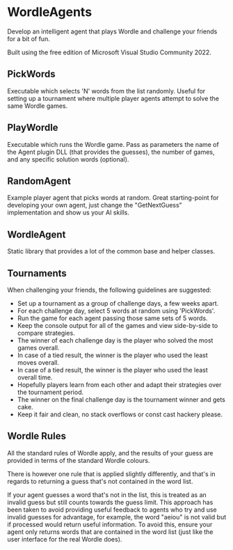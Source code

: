 # WordleAgents

Develop an intelligent agent that plays Wordle and challenge your friends for a bit of fun.

Built using the free edition of Microsoft Visual Studio Community 2022.

## PickWords
Executable which selects 'N' words from the list randomly. Useful for setting up a tournament where multiple player agents attempt to solve the same Wordle games.

## PlayWordle
Executable which runs the Wordle game. Pass as parameters the name of the Agent plugin DLL (that provides the guesses), the number of games, and any specific solution words (optional).

## RandomAgent
Example player agent that picks words at random. Great starting-point for developing your own agent, just change the "GetNextGuess" implementation and show us your AI skills.

## WordleAgent
Static library that provides a lot of the common base and helper classes.

## Tournaments
When challenging your friends, the following guidelines are suggested:
- Set up a tournament as a group of challenge days, a few weeks apart.
- For each challenge day, select 5 words at random using 'PickWords'.
- Run the game for each agent passing those same sets of 5 words.
- Keep the console output for all of the games and view side-by-side to compare strategies.
- The winner of each challenge day is the player who solved the most games overall.
- In case of a tied result, the winner is the player who used the least moves overall.
- In case of a tied result, the winner is the player who used the least overall time.
- Hopefully players learn from each other and adapt their strategies over the tournament period.
- The winner on the final challenge day is the tournament winner and gets cake.
- Keep it fair and clean, no stack overflows or const cast hackery please.

## Wordle Rules
All the standard rules of Wordle apply, and the results of your guess are provided in terms of the standard Wordle colours.

There is however one rule that is applied slightly differently, and that's in regards to returning a guess that's not contained in the word list.

If your agent guesses a word that's not in the list, this is treated as an invalid guess but still counts towards the guess limit. This approach has been taken to avoid providing useful feedback to agents who try and use invalid guesses for advantage, for example, the word "aeiou" is not valid but if processed would return useful information.
To avoid this, ensure your agent only returns words that are contained in the word list (just like the user interface for the real Wordle does).

